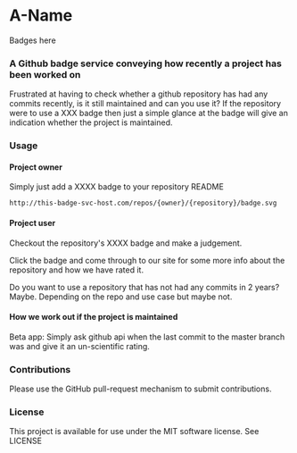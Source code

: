 # A-Name

Badges here

### A Github badge service conveying how recently a project has been worked on

Frustrated at having to check whether a github repository has had any commits recently, is it still maintained and can you use it? If the repository were to use a XXX badge then just a simple glance at the badge will give an indication whether the project is maintained.

### Usage

#### Project owner

Simply just add a XXXX badge to your repository README

```
http://this-badge-svc-host.com/repos/{owner}/{repository}/badge.svg
```

#### Project user

Checkout the repository's XXXX badge and make a judgement.

Click the badge and come through to our site for some more info about the repository and how we have rated it.

Do you want to use a repository that has not had any commits in 2 years? Maybe. Depending on the repo and use case but maybe not.

#### How we work out if the project is maintained

Beta app: Simply ask github api when the last commit to the master branch was and give it an un-scientific rating.

### Contributions

Please use the GitHub pull-request mechanism to submit contributions.

### License

This project is available for use under the MIT software license.
See LICENSE
